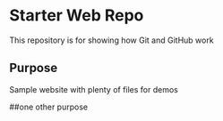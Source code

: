 # Starter Web Repo

This repository is for showing how Git and GitHub work

## Purpose

Sample website with plenty of files for demos

##one other purpose